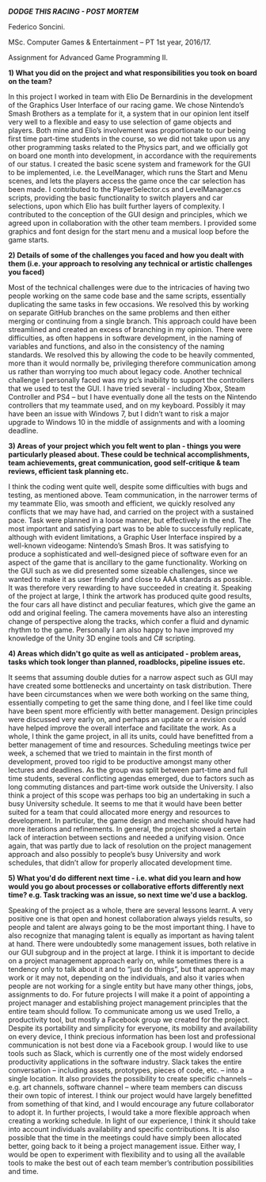 ***DODGE THIS RACING - POST MORTEM***

Federico Soncini.

MSc. Computer Games & Entertainment – PT 1st year, 2016/17.

Assignment for Advanced Game Programming II.

**1) What you did on the project and what responsibilities you took on board on the team?**

In this project I worked in team with Elio De Bernardinis in the development of the Graphics User Interface of our racing game. We chose Nintendo’s Smash Brothers as a template for it, a system that in our opinion lent itself very well to a flexible and easy to use selection of game objects and players.
Both mine and Elio’s involvement was proportionate to our being first time part-time students in the course, so we did not take upon us any other programming tasks related to the Physics part, and we officially got on board one month into development, in accordance with the requirements of our status.
I created the basic scene system and framework for the GUI to be implemented, i.e. the LevelManager, which runs the Start and Menu scenes, and lets the players access the game once the car selection has been made.
I contributed to the PlayerSelector.cs and LevelManager.cs scripts, providing the basic functionality to switch players and car selections, upon which Elio has built further layers of complexity.
I contributed to the conception of the GUI design and principles, which we agreed upon in collaboration with the other team members.
I provided some graphics and font design for the start menu and a musical loop before the game starts.

**2) Details of some of the challenges you faced and how you dealt with them (i.e. your approach to resolving any technical or artistic challenges you faced)**

Most of the technical challenges were due to the intricacies of having two people working on the same code base and the same scripts, essentially duplicating the same tasks in few occasions. We resolved this by working on separate GitHub branches on the same problems and then either merging or continuing from a single branch. This approach could have been streamlined and created an excess of branching in my opinion.
There were difficulties, as often happens in software development, in the naming of variables and functions, and also in the consistency of the naming standards. We resolved this by allowing the code to be heavily commented, more than it would normally be, privileging therefore communication among us rather than worrying too much about legacy code.
Another technical challenge I personally faced was my pc’s inability to support the controllers that we used to test the GUI. I have tried several - including Xbox, Steam Controller and PS4 – but I have eventually done all the tests on the Nintendo controllers that my teammate used, and on my keyboard. Possibly it may have been an issue with Windows 7, but I didn’t want to risk a major upgrade to Windows 10 in the middle of assignments and with a looming deadline.

**3) Areas of your project which you felt went to plan - things you were particularly pleased about. These could be technical accomplishments, team achievements, great communication, good self-critique & team reviews, efficient task planning etc.**

I think the coding went quite well, despite some difficulties with bugs and testing, as mentioned above. Team communication, in the narrower terms of my teammate Elio, was smooth and efficient, we quickly resolved any conflicts that we may have had, and carried on the project with a sustained pace. Task were planned in a loose manner, but effectively in the end. The most important and satisfying part was to be able to successfully replicate, although with evident limitations, a Graphic User Interface inspired by a well-known videogame: Nintendo’s Smash Bros.
It was satisfying to produce a sophisticated and well-designed piece of software even for an aspect of the game that is ancillary to the game functionality. Working on the GUI such as we did presented some sizeable challenges, since we wanted to make it as user friendly and close to AAA standards as possible. It was therefore very rewarding to have succeeded in creating it.
Speaking of the project at large, I think the artwork has produced quite good results, the four cars all have distinct and peculiar features, which give the game an odd and original feeling. The camera movements have also an interesting change of perspective along the tracks, which confer a fluid and dynamic rhythm to the game.
Personally I am also happy to have improved my knowledge of the Unity 3D engine tools and C# scripting.

**4) Areas which didn't go quite as well as anticipated - problem areas, tasks which took longer than planned, roadblocks, pipeline issues etc.**

It seems that assuming double duties for a narrow aspect such as GUI may have created some bottlenecks and uncertainty on task distribution. There have been circumstances when we were both working on the same thing, essentially competing to get the same thing done, and I feel like time could have been spent more efficiently with better management. Design principles were discussed very early on, and perhaps an update or a revision could have helped improve the overall interface and facilitate the work.
As a whole, I think the game project, in all its units, could have benefitted from a better management of time and resources. Scheduling meetings twice per week, a schemed that we tried to maintain in the first month of development, proved too rigid to be productive amongst many other lectures and deadlines. As the group was split between part-time and full time students, several conflicting agendas emerged, due to factors such as long commuting distances and part-time work outside the University.
I also think a project of this scope was perhaps too big an undertaking in such a busy University schedule. It seems to me that it would have been better suited for a team that could allocated more energy and resources to development. In particular, the game design and mechanic should have had more iterations and refinements.
In general, the project showed a certain lack of interaction between sections and needed a unifying vision. Once again, that was partly due to lack of resolution on the project management approach and also possibly to people’s busy University and work schedules, that didn’t allow for properly allocated development time.

**5) What you'd do different next time - i.e. what did you learn and how would you go about processes or collaborative efforts differently next time? e.g. Task tracking was an issue, so next time we'd use a backlog.**

Speaking of the project as a whole, there are several lessons learnt. A very positive one is that open and honest collaboration always yields results, so people and talent are always going to be the most important thing. I have to also recognize that managing talent is equally as important as having talent at hand. There were undoubtedly some management issues, both relative in our GUI subgroup and in the project at large. I think it is important to decide on a project management approach early on, while sometimes there is a tendency only to talk about it and to “just do things”, but that approach may work or it may not, depending on the individuals, and also it varies when people are not working for a single entity but
have many other things, jobs, assignments to do. For future projects I will make it a point of appointing a project manager and establishing project management principles that the entire team should follow.
To communicate among us we used Trello, a productivity tool, but mostly a Facebook group we created for the project. Despite its portability and simplicity for everyone, its mobility and availability on every device, I think precious information has been lost and professional communication is not best done via a Facebook group. I would like to use tools such as Slack, which is currently one of the most widely endorsed productivity applications in the software industry. Slack takes the entire conversation – including assets, prototypes, pieces of code, etc. – into a single location. It also provides the possibility to create specific channels – e.g. art channels, software channel – where team members can discuss their own topic of interest. I think our project would have largely benefitted from something of that kind, and I would encourage any future collaborator to adopt it.
In further projects, I would take a more flexible approach when creating a working schedule. In light of our experience, I think it should take into account individuals availability and specific contributions. It is also possible that the time in the meetings could have simply been allocated better, going back to it being a project management issue. Either way, I would be open to experiment with flexibility and to using all the available tools to make the best out of each team member’s contribution possibilities and time.
